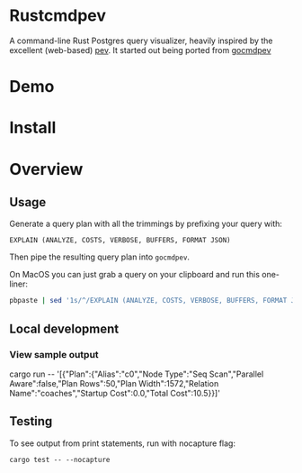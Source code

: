 # Rustcmdpev

A command-line Rust Postgres query visualizer, heavily inspired by the excellent (web-based) [pev](https://github.com/AlexTatiyants/pev).
It started out being ported from [gocmdpev](https://github.com/simon-engledew/gocmdpev)

# Demo

# Install

# Overview

## Usage

Generate a query plan with all the trimmings by prefixing your query with:

```pgsql
EXPLAIN (ANALYZE, COSTS, VERBOSE, BUFFERS, FORMAT JSON)
```

Then pipe the resulting query plan into `gocmdpev`.

On MacOS you can just grab a query on your clipboard and run this one-liner:

```bash
pbpaste | sed '1s/^/EXPLAIN (ANALYZE, COSTS, VERBOSE, BUFFERS, FORMAT JSON) /' | psql -qXAt <DATABASE> | rustcmdpev
```

## Local development

### View sample output

cargo run -- '[{"Plan":{"Alias":"c0","Node Type":"Seq Scan","Parallel Aware":false,"Plan Rows":50,"Plan Width":1572,"Relation Name":"coaches","Startup Cost":0.0,"Total Cost":10.5}}]'

## Testing

To see output from print statements, run with nocapture flag:

`cargo test -- --nocapture`

